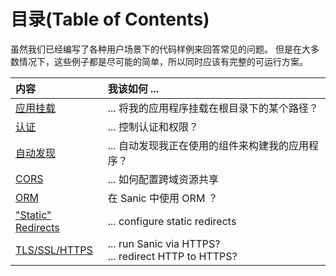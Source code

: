 # 目录(Table of Contents)

虽然我们已经编写了各种用户场景下的代码样例来回答常见的问题。 但是在大多数情况下，这些例子都是尽可能的简单，所以同时应该有完整的可运行方案。

| 内容                                          | 我该如何 ...                                                       |
|:------------------------------------------- |:-------------------------------------------------------------- |
| [应用挂载](./mounting.md)                       | ... 将我的应用程序挂载在根目录下的某个路径？                                       |
| [认证](./authentication.md)                   | ... 控制认证和权限？                                                   |
| [自动发现](./autodiscovery.md)                  | ... 自动发现我正在使用的组件来构建我的应用程序？                                     |
| [CORS](./cors.md)                           | ... 如何配置跨域资源共享                                                 |
| [ORM](./orm)                                | 在 Sanic 中使用 ORM ？                                              |
| ["Static" Redirects](./static-redirects.md) | ... configure static redirects                                 |
| [TLS/SSL/HTTPS](./tls.md)                   | ... run Sanic via HTTPS?<br> ... redirect HTTP to HTTPS? |
